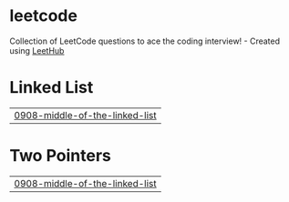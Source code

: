 # leetcode
Collection of LeetCode questions to ace the coding interview! - Created using [LeetHub](https://github.com/QasimWani/LeetHub)


# Linked List
|  |
| ------- |
| [0908-middle-of-the-linked-list](https://github.com/mrlucasrib/leetcode/tree/master/0908-middle-of-the-linked-list) |
# Two Pointers
|  |
| ------- |
| [0908-middle-of-the-linked-list](https://github.com/mrlucasrib/leetcode/tree/master/0908-middle-of-the-linked-list) |